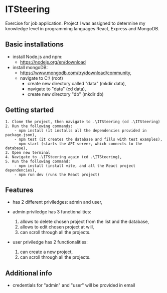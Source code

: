 # ITSteering

Exercise for job application. Project I was assigned to determine my knowledge level in programming languages React, Express and MongoDB.

## Basic installations

- install Node.js and npm:
  - https://nodejs.org/en/download
- install mongoDB:
  - https://www.mongodb.com/try/download/community,
  - navigate to C:\ (root)
    - create new directory called "data" (mkdir data),
    - navigate to "data" (cd data),
    - create new directory "db" (mkdir db)

## Getting started

    1. Clone the project, then navigate to .\ITSteering (cd .\ITSteering)
    2. Run the following commands:
        - npm install (it installs all the dependencies provided in package.json),
        - npm test (it creates the database and fills with test examples),
        - npm start (starts the API server, which connects to the database),
    3. Open new terminal
    4. Navigate to .\ITSteering again (cd .\ITSteering),
    5. Run the following command:
        - npm install (install vite, and all the React project dependencies),
        - npm run dev (runs the React project)

## Features

- has 2 different priviledges: admin and user,
- admin priviledge has 3 functionalities:

  1. allows to delete chosen project from the list and the database,
  2. allows to edit chosen project at will,
  3. can scroll through all the projects.

- user priviledge has 2 functionalities:

  1. can create a new project,
  2. can scroll through all the projects.

## Additional info

- credentials for "admin" and "user" will be provided in email
